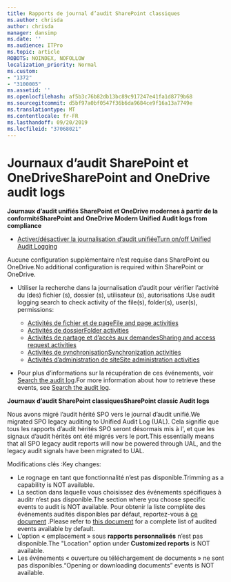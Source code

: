 ```yaml
---
title: Rapports de journal d’audit SharePoint classiques
ms.author: chrisda
author: chrisda
manager: dansimp
ms.date: ''
ms.audience: ITPro
ms.topic: article
ROBOTS: NOINDEX, NOFOLLOW
localization_priority: Normal
ms.custom:
- "1372"
- "3100005"
ms.assetid: ''
ms.openlocfilehash: af5b3c76b82db13bc89c917247e41fa1d8779b68
ms.sourcegitcommit: d5bf97a0bf0547f36b6da9684ce9f16a13a7749e
ms.translationtype: MT
ms.contentlocale: fr-FR
ms.lasthandoff: 09/20/2019
ms.locfileid: "37068021"
---
```

# <a name="sharepoint-and-onedrive-audit-logs"></a><span data-ttu-id="fe262-102">Journaux d’audit SharePoint et OneDrive</span><span class="sxs-lookup"><span data-stu-id="fe262-102">SharePoint and OneDrive audit logs</span></span>

<span data-ttu-id="fe262-103">**Journaux d’audit unifiés SharePoint et OneDrive modernes à partir de la conformité**</span><span class="sxs-lookup"><span data-stu-id="fe262-103">**SharePoint and OneDrive Modern Unified Audit logs from compliance**</span></span>

- [<span data-ttu-id="fe262-104">Activer/désactiver la journalisation d’audit unifiée</span><span class="sxs-lookup"><span data-stu-id="fe262-104">Turn on/off Unified Audit Logging</span></span>](https://docs.microsoft.com/office365/securitycompliance/turn-audit-log-search-on-or-off) 

<span data-ttu-id="fe262-105">Aucune configuration supplémentaire n’est requise dans SharePoint ou OneDrive.</span><span class="sxs-lookup"><span data-stu-id="fe262-105">No additional configuration is required within SharePoint or OneDrive.</span></span>

- <span data-ttu-id="fe262-106">Utiliser la recherche dans la journalisation d’audit pour vérifier l’activité du (des) fichier (s), dossier (s), utilisateur (s), autorisations :</span><span class="sxs-lookup"><span data-stu-id="fe262-106">Use audit logging search to check activity of the file(s), folder(s), user(s), permissions:</span></span>

    - [<span data-ttu-id="fe262-107">Activités de fichier et de page</span><span class="sxs-lookup"><span data-stu-id="fe262-107">File and page activities</span></span>](https://docs.microsoft.com/office365/securitycompliance/search-the-audit-log-in-security-and-compliance)
    - [<span data-ttu-id="fe262-108">Activités de dossier</span><span class="sxs-lookup"><span data-stu-id="fe262-108">Folder activities</span></span>](https://docs.microsoft.com/office365/securitycompliance/search-the-audit-log-in-security-and-compliance#folder-activities)
    - [<span data-ttu-id="fe262-109">Activités de partage et d’accès aux demandes</span><span class="sxs-lookup"><span data-stu-id="fe262-109">Sharing and access request activities</span></span>](https://docs.microsoft.com/office365/securitycompliance/search-the-audit-log-in-security-and-compliance#sharing-and-access-request-activities)
    - [<span data-ttu-id="fe262-110">Activités de synchronisation</span><span class="sxs-lookup"><span data-stu-id="fe262-110">Synchronization activities</span></span>](https://docs.microsoft.com/office365/securitycompliance/search-the-audit-log-in-security-and-compliance#synchronization-activities)
    - [<span data-ttu-id="fe262-111">Activités d’administration de site</span><span class="sxs-lookup"><span data-stu-id="fe262-111">Site administration activities</span></span>](https://docs.microsoft.com/office365/securitycompliance/search-the-audit-log-in-security-and-compliance#site-administration-activities)
- <span data-ttu-id="fe262-112">Pour plus d’informations sur la récupération de ces événements, voir [Search the audit log](https://docs.microsoft.com/office365/securitycompliance/search-the-audit-log-in-security-and-compliance#search-the-audit-log).</span><span class="sxs-lookup"><span data-stu-id="fe262-112">For more information about how to retrieve these events, see [Search the audit log](https://docs.microsoft.com/office365/securitycompliance/search-the-audit-log-in-security-and-compliance#search-the-audit-log).</span></span>

<span data-ttu-id="fe262-113">**Journaux d’audit SharePoint classiques**</span><span class="sxs-lookup"><span data-stu-id="fe262-113">**SharePoint classic Audit logs**</span></span>

<span data-ttu-id="fe262-114">Nous avons migré l’audit hérité SPO vers le journal d’audit unifié.</span><span class="sxs-lookup"><span data-stu-id="fe262-114">We migrated SPO legacy auditing to Unified Audit Log (UAL).</span></span> <span data-ttu-id="fe262-115">Cela signifie que tous les rapports d’audit hérités SPO seront désormais mis à l', et que les signaux d’audit hérités ont été migrés vers le port.</span><span class="sxs-lookup"><span data-stu-id="fe262-115">This essentially means that all SPO legacy audit reports will now be powered through UAL, and the legacy audit signals have been migrated to UAL.</span></span>

<span data-ttu-id="fe262-116">Modifications clés :</span><span class="sxs-lookup"><span data-stu-id="fe262-116">Key changes:</span></span>

- <span data-ttu-id="fe262-117">Le rognage en tant que fonctionnalité n’est pas disponible.</span><span class="sxs-lookup"><span data-stu-id="fe262-117">Trimming as a capability is NOT available.</span></span>
- <span data-ttu-id="fe262-118">La section dans laquelle vous choisissez des événements spécifiques à auditr n’est pas disponible.</span><span class="sxs-lookup"><span data-stu-id="fe262-118">The section where you choose specific events to audit is NOT available.</span></span> <span data-ttu-id="fe262-119">Pour obtenir la liste complète des événements audités disponibles par défaut, reportez-vous à [ce document](https://docs.microsoft.com/office365/securitycompliance/search-the-audit-log-in-security-and-compliance) .</span><span class="sxs-lookup"><span data-stu-id="fe262-119">Please refer to [this document](https://docs.microsoft.com/office365/securitycompliance/search-the-audit-log-in-security-and-compliance) for a complete list of audited events available by default.</span></span>
- <span data-ttu-id="fe262-120">L’option « emplacement » sous **rapports personnalisés** n’est pas disponible.</span><span class="sxs-lookup"><span data-stu-id="fe262-120">The "Location" option under **Customized reports** is NOT available.</span></span> 
- <span data-ttu-id="fe262-121">Les événements « ouverture ou téléchargement de documents » ne sont pas disponibles.</span><span class="sxs-lookup"><span data-stu-id="fe262-121">“Opening or downloading documents” events is NOT available.</span></span> 

